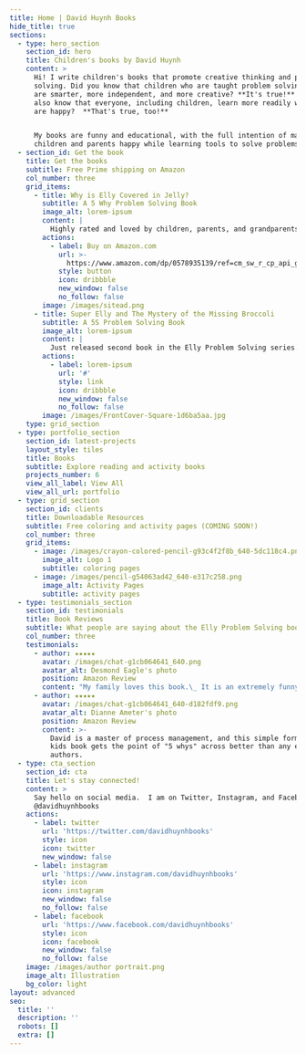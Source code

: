 ```yaml
---
title: Home | David Huynh Books
hide_title: true
sections:
  - type: hero_section
    section_id: hero
    title: Children's books by David Huynh
    content: >
      Hi! I write children's books that promote creative thinking and problem
      solving. Did you know that children who are taught problem solving skills
      are smarter, more independent, and more creative? **It's true!** Did you
      also know that everyone, including children, learn more readily when they
      are happy?  **That's true, too!**


      My books are funny and educational, with the full intention of making
      children and parents happy while learning tools to solve problems better.
  - section_id: Get the book
    title: Get the books
    subtitle: Free Prime shipping on Amazon
    col_number: three
    grid_items:
      - title: Why is Elly Covered in Jelly?
        subtitle: A 5 Why Problem Solving Book
        image_alt: lorem-ipsum
        content: |
          Highly rated and loved by children, parents, and grandparents.
        actions:
          - label: Buy on Amazon.com
            url: >-
              https://www.amazon.com/dp/0578935139/ref=cm_sw_r_cp_api_glt_fabc_RYGT5FTZ4JNEN5M062VB
            style: button
            icon: dribbble
            new_window: false
            no_follow: false
        image: /images/sitead.png
      - title: Super Elly and The Mystery of the Missing Broccoli
        subtitle: A 5S Problem Solving Book
        image_alt: lorem-ipsum
        content: |
          Just released second book in the Elly Problem Solving series.
        actions:
          - label: lorem-ipsum
            url: '#'
            style: link
            icon: dribbble
            new_window: false
            no_follow: false
        image: /images/FrontCover-Square-1d6ba5aa.jpg
    type: grid_section
  - type: portfolio_section
    section_id: latest-projects
    layout_style: tiles
    title: Books
    subtitle: Explore reading and activity books
    projects_number: 6
    view_all_label: View All
    view_all_url: portfolio
  - type: grid_section
    section_id: clients
    title: Downloadable Resources
    subtitle: Free coloring and activity pages (COMING SOON!)
    col_number: three
    grid_items:
      - image: /images/crayon-colored-pencil-g93c4f2f8b_640-5dc118c4.png
        image_alt: Logo 1
        subtitle: coloring pages
      - image: /images/pencil-g54063ad42_640-e317c258.png
        image_alt: Activity Pages
        subtitle: activity pages
  - type: testimonials_section
    section_id: testimonials
    title: Book Reviews
    subtitle: What people are saying about the Elly Problem Solving books
    col_number: three
    testimonials:
      - author: ★★★★★
        avatar: /images/chat-g1cb064641_640.png
        avatar_alt: Desmond Eagle's photo
        position: Amazon Review
        content: "My family loves this book.\_ It is an extremely funny and creative way for children to understand the importance of finding the root cause of a problem."
      - author: ★★★★★
        avatar: /images/chat-g1cb064641_640-d182fdf9.png
        avatar_alt: Dianne Ameter's photo
        position: Amazon Review
        content: >-
          David is a master of process management, and this simple format of a
          kids book gets the point of "5 whys" across better than any expert
          authors.
  - type: cta_section
    section_id: cta
    title: Let's stay connected!
    content: >
      Say hello on social media.  I am on Twitter, Instagram, and Facebook.
      @davidhuynhbooks
    actions:
      - label: twitter
        url: 'https://twitter.com/davidhuynhbooks'
        style: icon
        icon: twitter
        new_window: false
      - label: instagram
        url: 'https://www.instagram.com/davidhuynhbooks'
        style: icon
        icon: instagram
        new_window: false
        no_follow: false
      - label: facebook
        url: 'https://www.facebook.com/davidhuynhbooks'
        style: icon
        icon: facebook
        new_window: false
        no_follow: false
    image: /images/author portrait.png
    image_alt: Illustration
    bg_color: light
layout: advanced
seo:
  title: ''
  description: ''
  robots: []
  extra: []
---
```

